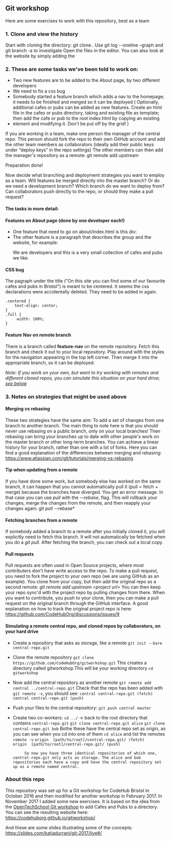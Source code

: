 

## Git workshop 

Here are some exercises to work with this repository, best as a team

### 1. Clone and view the history
Start with cloning the directory: git clone.. 
Use git log --oneline –graph and git branch -a to investigate
Open the files in the editor. You can also look at the website by simply adding the 

### 2. These are some tasks we've been told to work on:
- Two new features are to be added to the About page, by two different developers
- We need to fix a css bug
- Somebody started a feature branch which adds a nav to the homepage; it needs to be finished and merged so it can be deployed
( Optionally, additional cafes or pubs can be added as new features. Create an html file in the cafes or pubs directory, taking and existing file as template; then add the cafe or pub to the root index.html by copying an existing <li> element and modifying it. Don't be put off by the grid! )

If you are working in a team, make one person the manager of the central repo. This person should fork the repo to their own GitHub account and add the other team members as collaborators (ideally add their public keys under “deploy keys” in the repo settings)
The other members can then add the manager's repository as a remote:
git remote add upstream <github repo url>

Preparation done!

Now decide what branching and deployment strategies you want to employ as a team. Will features be merged directly into the master branch? Or do we need a development branch? Which branch do we want to deploy from? Can collaborators push directly to the repo, or should they make a pull request?

#### The tasks in more detail:

#### Features on About page (done by one developer each!)
- One feature that need to go on about/index.html is this div:
    <div id=”git-is-great”></div>
- The other feature is a paragraph that describes the group and the website, for example:
    <p>We are developers and this is a very small collection of cafes and pubs we like.</p>

#### CSS bug
The pagraph under the title ("On this site you can find some of our favourite cafes and pubs in Bristol") is meant to be centered. It seems the css declarations were accidentally deleted. They need to be added in again.
```
.centered {
    text-align: center;
}
.full {
     width: 100%;
}
```

#### Feature Nav on remote branch
There is a branch called **feature-nav** on the remote repository. Fetch this branch and check it out to your local repository. Play around with the styles for the navigation appearing in the top left corner. Then merge it into the appropriate branch, so it can be deployed. 

*Note: If you work on your own, but want to try working with remotes and different cloned repos, you can simulate this situation on your hard drive; [see below](#simulate)*


### 3. Notes on strategies that might be used above 

#### Merging vs rebasing
These two strategies have the same aim: To add a set of changes from one branch to another branch. The main thing to note here is that you should never use rebasing on a public branch, only on your local branches! Then rebasing can bring your branches up to date with other people's work on the master branch or other long-term branches. You can achieve a linear history for your branch, rather than one with a lot of forks. Here you can find a good explanation of the differences between merging and rebasing:
https://www.atlassian.com/git/tutorials/merging-vs-rebasing

#### Tip when updating from a remote
If you have done some work, but somebody else has worked on the same branch, it can happen that you cannot automatically pull it (pull = fetch + merge) because the branches have diverged. You get an error message. In that case you can use *pull* with the *--rebase*, flag. This will rollback your changes, merge the changes from the remote, and then reapply your changes again:
git pull --rebase*

#### Fetching branches from a remote
If somebody added a branch to a remote after you initially cloned it, you will explicitly need to fetch this branch. It will not automatically be fetched when you do a *git pull*. After fetching the branch, you can check out a local copy.

#### Pull requests
Pull requests are often used in Open Source projects, where most contributers don't have write access to the repo. To make a pull request, you need to fork the project to your own repo (we are using GitHub as an example). You clone from your copy, but then add the original repo as a second remote: 
*git remote add upstream \<project url\>*
You can then keep your repo sync'd with the project repo by pulling changes from there. When you want to contribute, you push to your clone, then you can make a pull request on the original branch through the GitHub interface. 
A good explanation on how to track the original project repo is here: https://github.com/CodeHubOrg/discussions/issues/9

<div id="simulate"></div>          

#### Simulating a remote central repo, and cloned repos by collaborators, on your hard drive

- Create a repository that asks as storage, like a remote 
        `git init --bare central-repo.git`
- Clone the remote repository
        `git clone https://github.com/CodeHubOrg/gitworkshop.git`
        This creates a directory called gitworkshop.This will be your working directory
        `cd gitworkshop` 
- Now add the central repository as another remote
        `git remote add central ../central-repo.git`
        Check that the repo has been added with `git remote -v`,  you should see:
        ```central central-repo.git (fetch) 
        central central-repo.git (push)```
- Push your files to the central repository: 
        `git push central master`
- Create two co-workers:
        `cd ../`  → back to the root directory that contains `central-repo.git`
        `git clone central-repo.git alice`
        `git clone central-repo.git bob`
        Bothe these have the central repo set as origin, as you can see when you cd into one of them 
          `cd alice`
        and list the remotes
          `remote -v`
            `origin  [path/to/root]/central-repo.git/ (fetch)`    
            `origin  [path/to/root]/central-repo.git/ (push)`
    
           So now you have three identical repositories of which one, central-repo.git only acts as storage. The alice and bob repositories each have a copy and have the central repository set up as a remote named central. 
    
### About this repo

This repository was set up for a Git workshop for CodeHub Bristol in October 2016 and then modified for another workshop in February 2017. In November 2017 I added some new exercises. It is based on the idea from the [OpenTechSchool Git workshop](http://opentechschool.github.io/social-coding/) to add Cafes and Pubs to a directory. You can see the resulting website here: https://codehuborg.github.io/gitworkshop/

And these are some slides illustrating some of the concepts: https://slides.com/katjadurrani/git-2017/live#/
